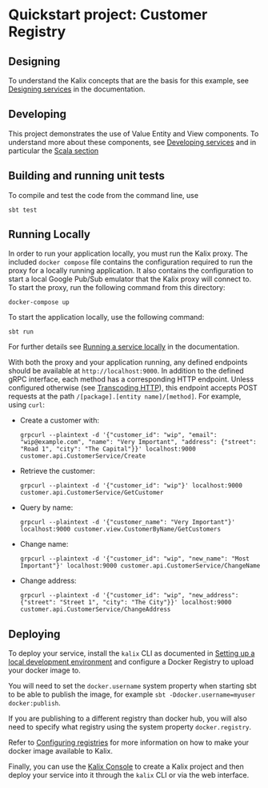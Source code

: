 # Quickstart project: Customer Registry

## Designing

To understand the Kalix concepts that are the basis for this example, see [Designing services](https://docs.kalix.io/services/development-process.html) in the documentation.


## Developing

This project demonstrates the use of Value Entity and View components.
To understand more about these components, see [Developing services](https://docs.kalix.io/developing/index.html)
and in particular the [Scala section](https://docs.kalix.io/java-services/index.html)



## Building and running unit tests

To compile and test the code from the command line, use

```shell
sbt test
```



## Running Locally

In order to run your application locally, you must run the Kalix proxy. The included `docker compose` file contains the configuration required to run the proxy for a locally running application.
It also contains the configuration to start a local Google Pub/Sub emulator that the Kalix proxy will connect to.
To start the proxy, run the following command from this directory:

```
docker-compose up
```

To start the application locally, use the following command:

```
sbt run
```

For further details see [Running a service locally](https://docs.kalix.io/developing/running-service-locally.html) in the documentation.

With both the proxy and your application running, any defined endpoints should be available at `http://localhost:9000`. In addition to the defined gRPC interface, each method has a corresponding HTTP endpoint. Unless configured otherwise (see [Transcoding HTTP](https://docs.kalix.io/java/proto.html#_transcoding_http)), this endpoint accepts POST requests at the path `/[package].[entity name]/[method]`. For example, using `curl`:


* Create a customer with:
  ```
  grpcurl --plaintext -d '{"customer_id": "wip", "email": "wip@example.com", "name": "Very Important", "address": {"street": "Road 1", "city": "The Capital"}}' localhost:9000  customer.api.CustomerService/Create
  ```
* Retrieve the customer:
  ```
  grpcurl --plaintext -d '{"customer_id": "wip"}' localhost:9000  customer.api.CustomerService/GetCustomer
  ```
* Query by name:
  ```
  grpcurl --plaintext -d '{"customer_name": "Very Important"}' localhost:9000 customer.view.CustomerByName/GetCustomers
  ```
* Change name:
  ```
  grpcurl --plaintext -d '{"customer_id": "wip", "new_name": "Most Important"}' localhost:9000 customer.api.CustomerService/ChangeName
  ```
* Change address:
  ```
  grpcurl --plaintext -d '{"customer_id": "wip", "new_address": {"street": "Street 1", "city": "The City"}}' localhost:9000 customer.api.CustomerService/ChangeAddress
  ```

## Deploying

To deploy your service, install the `kalix` CLI as documented in
[Setting up a local development environment](https://docs.kalix.io/setting-up/)
and configure a Docker Registry to upload your docker image to.

You will need to set the `docker.username` system property when starting sbt to be able to publish the image, for example `sbt -Ddocker.username=myuser docker:publish`.

If you are publishing to a different registry than docker hub, you will also need to specify what registry using the system property `docker.registry`.

Refer to
[Configuring registries](https://docs.kalix.io/projects/container-registries.html)
for more information on how to make your docker image available to Kalix.

Finally, you can use the [Kalix Console](https://console.kalix.io)
to create a Kalix project and then deploy your service into it
through the `kalix` CLI or via the web interface. 
